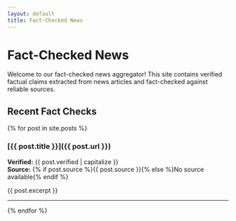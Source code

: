 ```yaml
---
layout: default
title: Fact-Checked News
---
```


# Fact-Checked News

Welcome to our fact-checked news aggregator! This site contains verified factual claims extracted from news articles and fact-checked against reliable sources.

## Recent Fact Checks

{% for post in site.posts %}
### [{{ post.title }}]({{ post.url }})
**Verified:** {{ post.verified | capitalize }}  
**Source:** {% if post.source %}{{ post.source }}{% else %}No source available{% endif %}

{{ post.excerpt }}

---
{% endfor %} 